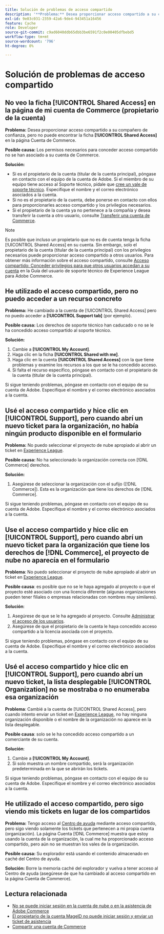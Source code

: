 ```yaml
---
title: Solución de problemas de acceso compartido
description: '**Problema:** Desea proporcionar acceso compartido a su compañero de confianza, pero no puede encontrar la ficha **Acceso compartido** en la página Cuenta de Commerce.'
exl-id: 9e03c031-2359-42a6-9de4-943451a16456
feature: Cache
role: Developer
source-git-commit: c9ad6040ddb65dbb3be6591f2c0e00405dfbebd5
workflow-type: tm+mt
source-wordcount: '796'
ht-degree: 0%

---
```


# Solución de problemas de acceso compartido

## No veo la ficha [!UICONTROL Shared Access] en la página de mi cuenta de Commerce (propietario de la cuenta)

**Problema:** Desea proporcionar acceso compartido a su compañero de confianza, pero no puede encontrar la ficha **[!UICONTROL Shared Access]** en la página Cuenta de Commerce.

**Posible causa:** Los permisos necesarios para conceder acceso compartido no se han asociado a su cuenta de Commerce.

**Solución:**

* Si es el propietario de la cuenta (titular de la cuenta principal), póngase en contacto con el equipo de la cuenta de Adobe. Si el miembro de su equipo tiene acceso al Soporte técnico, pídale que [cree un vale de soporte técnico](https://experienceleague.adobe.com/es/docs/commerce-knowledge-base/kb/help-center-guide/magento-help-center-user-guide#merchant-not-displayed). Especifique el nombre y el correo electrónico asociados a la cuenta.
* Si no es el propietario de la cuenta, debe ponerse en contacto con ellos para proporcionarles acceso compartido y los privilegios necesarios.
* Si el propietario de la cuenta ya no pertenece a la compañía y desea transferir la cuenta a otro usuario, consulte [Transferir una cuenta de Commerce](https://experienceleague.adobe.com/es/docs/commerce-admin/start/commerce-account/commerce-account-transfer).

>[!NOTE]
>
>Es posible que incluso un propietario que no es de cuenta tenga la ficha [!UICONTROL Shared Access] en su cuenta. Sin embargo, solo el propietario de la cuenta (titular de la cuenta principal) con los privilegios necesarios puede proporcionar acceso compartido a otros usuarios. Para obtener más información sobre el acceso compartido, consulte [Acceso compartido: Conceder privilegios para que otros usuarios accedan a su cuenta](https://experienceleague.adobe.com/es/docs/commerce-knowledge-base/kb/help-center-guide/magento-help-center-user-guide#shared-access) en la Guía del usuario de soporte técnico de Experience League para Adobe Commerce.

## He utilizado el acceso compartido, pero no puedo acceder a un recurso concreto

**Problema:** He cambiado a la cuenta de [!UICONTROL Shared Access] pero no puedo acceder a **[!UICONTROL Support tab]** (por ejemplo).

**Posible causa:** Los derechos de soporte técnico han caducado o no se le ha concedido acceso compartido al soporte técnico.

**Solución:**

1. Cambie a **[!UICONTROL My Account]**.
1. Haga clic en la ficha **[!UICONTROL Shared with me]**.
1. Haga clic en la cuenta **[!UICONTROL Shared Access]** con la que tiene problemas y examine los recursos a los que se le ha concedido acceso.
1. Si falta el recurso específico, póngase en contacto con el propietario de la cuenta (titular de la cuenta principal).

Si sigue teniendo problemas, póngase en contacto con el equipo de su cuenta de Adobe. Especifique el nombre y el correo electrónico asociados a la cuenta.

## Usé el acceso compartido y hice clic en [!UICONTROL Support], pero cuando abrí un nuevo ticket para la organización, no había ningún producto disponible en el formulario

**Problema:** No puedo seleccionar el proyecto de nube apropiado al abrir un ticket en [Experience League](https://experienceleague.adobe.com/home?lang=es#support).

**Posible causa:** No ha seleccionado la organización correcta con [!DNL Commerce] derechos.

**Solución:**

1. Asegúrese de seleccionar la organización con el sufijo ([!DNL Commerce]). Esta es la organización que tiene los derechos de [!DNL Commerce].

Si sigue teniendo problemas, póngase en contacto con el equipo de su cuenta de Adobe. Especifique el nombre y el correo electrónico asociados a la cuenta.

## Use el acceso compartido y hice clic en [!UICONTROL Support], pero cuando abrí un nuevo ticket para la organización que tiene los derechos de [!DNL Commerce], el proyecto de nube no aparecía en el formulario

**Problema**: No puedo seleccionar el proyecto de nube apropiado al abrir un ticket en [Experience League](https://experienceleague.adobe.com/home?lang=es#support).

**Posible causa**: es posible que no se le haya agregado al proyecto o que el proyecto esté asociado con una licencia diferente (algunas organizaciones pueden tener filiales o empresas relacionadas con nombres muy similares).

**Solución**:

1. Asegúrese de que se le ha agregado al proyecto. Consulte [Administrar el acceso de los usuarios](https://experienceleague.adobe.com/es/docs/commerce-cloud-service/user-guide/project/user-access).
1. Asegúrese de que el propietario de la cuenta le haya concedido acceso compartido a la licencia asociada con el proyecto.

Si sigue teniendo problemas, póngase en contacto con el equipo de su cuenta de Adobe. Especifique el nombre y el correo electrónico asociados a la cuenta.

## Usé el acceso compartido y hice clic en [!UICONTROL Support], pero cuando abrí un nuevo ticket, la lista desplegable [!UICONTROL Organization] no se mostraba o no enumeraba esa organización

**Problema**: Cambié a la cuenta de [!UICONTROL Shared Access], pero cuando intento enviar un ticket en [Experience League](https://experienceleague.adobe.com/home?lang=es#support), no hay ninguna organización disponible o el nombre de la organización no aparece en la lista desplegable.

**Posible causa**: solo se le ha concedido acceso compartido a un comerciante de su cuenta.

**Solución**:

1. Cambie a **[!UICONTROL My Account]**.
1. Si solo muestra un nombre compartido, será la organización predeterminada en la que se abrirán los tickets.

Si sigue teniendo problemas, póngase en contacto con el equipo de su cuenta de Adobe. Especifique el nombre y el correo electrónico asociados a la cuenta.

## He utilizado el acceso compartido, pero sigo viendo mis tickets en lugar de los compartidos

**Problema:** Tengo acceso al [Centro de ayuda](https://support.magento.com/hc/us-en/requests) mediante acceso compartido, pero sigo viendo solamente los tickets que pertenecen a mi propia cuenta (organización). La página Cuenta [!DNL Commerce] muestra que estoy usando la cuenta de la organización, la cual me ha proporcionado acceso compartido, pero aún no se muestran los vales de la organización.

**Posible causa:** Su explorador está usando el contenido almacenado en caché del Centro de ayuda.

**Solución:** Borre la memoria caché del explorador y vuelva a tener acceso al Centro de ayuda (asegúrese de que ha cambiado al acceso compartido en la página Cuenta de Commerce).

## Lectura relacionada

* [No se puede iniciar sesión en la cuenta de nube o en la asistencia de Adobe Commerce](https://experienceleague.adobe.com/es/docs/commerce-knowledge-base/kb/troubleshooting/miscellaneous/unable-to-log-in-to-support-or-cloud-project)
* [El propietario de la cuenta MageID no puede iniciar sesión y enviar un ticket de asistencia](https://experienceleague.adobe.com/es/docs/experience-cloud-kcs/kbarticles/ka-25231)
* [Compartir una cuenta de Commerce](https://experienceleague.adobe.com/es/docs/commerce-admin/start/commerce-account/commerce-account-share)
